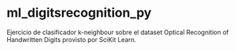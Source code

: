 # ml_digitsrecognition_py
Ejercicio de clasificador k-neighbour sobre el dataset Optical Recognition of Handwritten Digits provisto por SciKit Learn.

